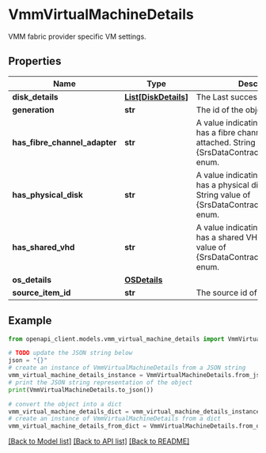 # VmmVirtualMachineDetails

VMM fabric provider specific VM settings.

## Properties

Name | Type | Description | Notes
------------ | ------------- | ------------- | -------------
**disk_details** | [**List[DiskDetails]**](DiskDetails.md) | The Last successful failover time. | [optional] 
**generation** | **str** | The id of the object in fabric. | [optional] 
**has_fibre_channel_adapter** | **str** | A value indicating whether the VM has a fibre channel adapter attached. String value of {SrsDataContract.PresenceStatus} enum. | [optional] 
**has_physical_disk** | **str** | A value indicating whether the VM has a physical disk attached. String value of {SrsDataContract.PresenceStatus} enum. | [optional] 
**has_shared_vhd** | **str** | A value indicating whether the VM has a shared VHD attached. String value of {SrsDataContract.PresenceStatus} enum. | [optional] 
**os_details** | [**OSDetails**](OSDetails.md) |  | [optional] 
**source_item_id** | **str** | The source id of the object. | [optional] 

## Example

```python
from openapi_client.models.vmm_virtual_machine_details import VmmVirtualMachineDetails

# TODO update the JSON string below
json = "{}"
# create an instance of VmmVirtualMachineDetails from a JSON string
vmm_virtual_machine_details_instance = VmmVirtualMachineDetails.from_json(json)
# print the JSON string representation of the object
print(VmmVirtualMachineDetails.to_json())

# convert the object into a dict
vmm_virtual_machine_details_dict = vmm_virtual_machine_details_instance.to_dict()
# create an instance of VmmVirtualMachineDetails from a dict
vmm_virtual_machine_details_from_dict = VmmVirtualMachineDetails.from_dict(vmm_virtual_machine_details_dict)
```
[[Back to Model list]](../README.md#documentation-for-models) [[Back to API list]](../README.md#documentation-for-api-endpoints) [[Back to README]](../README.md)


